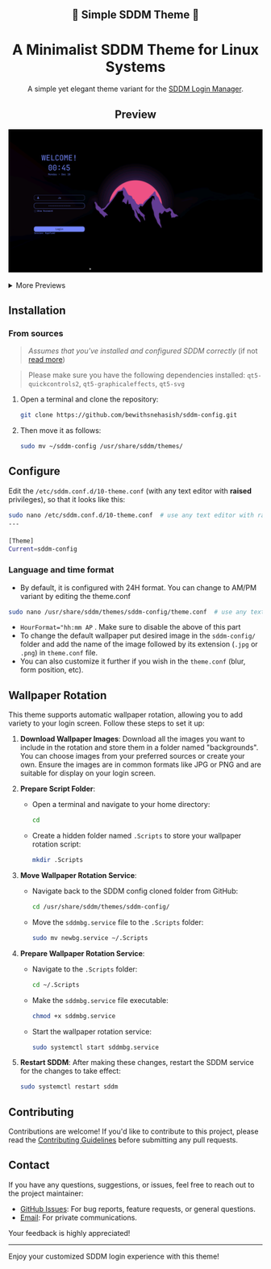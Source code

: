 <h2 align="center">🗼 Simple SDDM Theme 🗼</h2>

<h1 align="center"> A Minimalist SDDM Theme for Linux Systems </h1>

<p align="center">
A simple yet elegant theme variant for the <a href="https://github.com/sddm/sddm">SDDM Login Manager</a>.
</p>

<h2 align="center">Preview</h2>
<p align="center">
  <img src="./Previews/1.png" alt="Preview 1">
</p>
<p align="center">
  <details>
    <summary>More Previews</summary>
    <img src="./Previews/2.png" alt="Preview 2">
    <img src="./Previews/3.png" alt="Preview 3">
    <img src="./Previews/4.png" alt="Preview 4">
    <img src="./Previews/5.png" alt="Preview 5">
  </details>
</p>

## Installation

### From sources

> _Assumes that you've installed and configured SDDM correctly_ (if not [read more](https://wiki.archlinux.org/title/SDDM))

>  Please make sure you have the following dependencies installed:
>  `qt5-quickcontrols2`, `qt5-graphicaleffects`, `qt5-svg` 

1. Open a terminal and clone the repository:

   ```bash
   git clone https://github.com/bewithsnehasish/sddm-config.git

2. Then move it as follows:

   ```bash
   sudo mv ~/sddm-config /usr/share/sddm/themes/
   ```
## Configure

Edit the `/etc/sddm.conf.d/10-theme.conf` (with any text editor with **raised** privileges), so that it looks like this:

```bash
sudo nano /etc/sddm.conf.d/10-theme.conf  # use any text editor with raised privileges
---

[Theme]
Current=sddm-config
   ```


### Language and time format
- By default, it is configured with 24H format. You can change to AM/PM variant by editing the theme.conf
```bash
sudo nano /usr/share/sddm/themes/sddm-config/theme.conf  # use any text editor with raised privileges
```
- `HourFormat="hh:mm AP` . Make sure to disable the above of this part
- To change the default wallpaper put desired image in the `sddm-config/` folder and add the name of the image followed by its extension (`.jpg` or `.png`) in `theme.conf` file.
- You can also customize it further if you wish in the `theme.conf`
(blur, form position, etc).

## Wallpaper Rotation

This theme supports automatic wallpaper rotation, allowing you to add variety to your login screen. Follow these steps to set it up:

1. **Download Wallpaper Images**: Download all the images you want to include in the rotation and store them in a folder named "backgrounds". You can choose images from your preferred sources or create your own. Ensure the images are in common formats like JPG or PNG and are suitable for display on your login screen.

2. **Prepare Script Folder**:
   - Open a terminal and navigate to your home directory:
     ```bash
     cd
     ```
   - Create a hidden folder named `.Scripts` to store your wallpaper rotation script:
     ```bash
     mkdir .Scripts
     ```

3. **Move Wallpaper Rotation Service**:
   - Navigate back to the SDDM config cloned folder from GitHub:
     ```bash
     cd /usr/share/sddm/themes/sddm-config/
     ```
   - Move the `sddmbg.service` file to the `.Scripts` folder:
     ```bash
     sudo mv newbg.service ~/.Scripts
     ```

4. **Prepare Wallpaper Rotation Service**:
   - Navigate to the `.Scripts` folder:
     ```bash
     cd ~/.Scripts
     ```
   - Make the `sddmbg.service` file executable:
     ```bash
     chmod +x sddmbg.service
     ```
   - Start the wallpaper rotation service:
     ```bash
     sudo systemctl start sddmbg.service
     ```

6. **Restart SDDM**: After making these changes, restart the SDDM service for the changes to take effect:
   ```bash
   sudo systemctl restart sddm
## Contributing

Contributions are welcome! If you'd like to contribute to this project, please read the [Contributing Guidelines](CONTRIBUTING.md) before submitting any pull requests.

## Contact

If you have any questions, suggestions, or issues, feel free to reach out to the project maintainer:

- [GitHub Issues](https://github.com/bewithsnehasish/sddm-config/issues): For bug reports, feature requests, or general questions.
- [Email](mailto:mandalsneh97@gmail.com): For private communications.

Your feedback is highly appreciated!

---

Enjoy your customized SDDM login experience with this theme!

